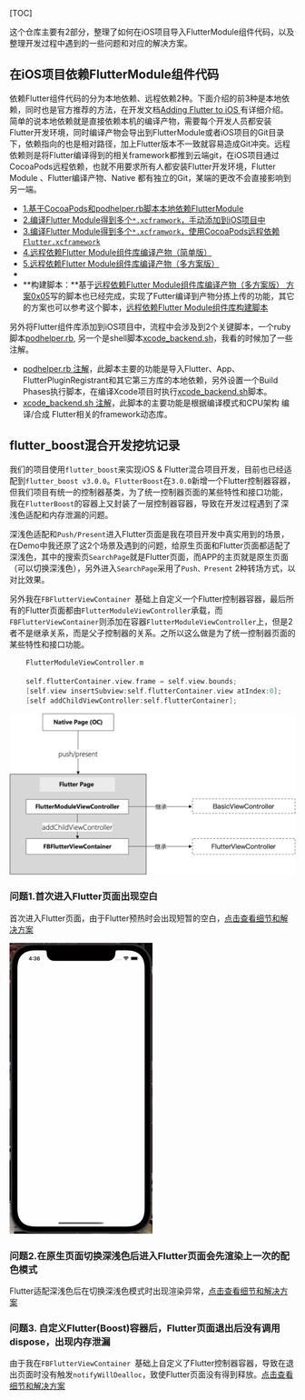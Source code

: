 [TOC]

这个仓库主要有2部分，整理了如何在iOS项目导入FlutterModule组件代码，以及整理开发过程中遇到的一些问题和对应的解决方案。

## 在iOS项目依赖FlutterModule组件代码


依赖Flutter组件代码的分为本地依赖、远程依赖2种。下面介绍的前3种是本地依赖，同时也是官方推荐的方法，在开发文档[Adding Flutter to iOS
](https://flutter.dev/docs/development/add-to-app/ios/project-setup)有详细介绍。简单的说本地依赖就是直接依赖本机的编译产物，需要每个开发人员都安装Flutter开发环境，同时编译产物会导出到FlutterModule或者iOS项目的Git目录下，依赖指向的也是相对路径，加上Flutter版本不一致就容易造成Git冲突。远程依赖则是将Flutter编译得到的相关framework都推到云端git，在iOS项目通过CocoaPods远程依赖，也就不用要求所有人都安装Flutter开发环境，Flutter Module 、Flutter编译产物、Native 都有独立的Git，某端的更改不会直接影响到另一端。

* [1.基于CocoaPods和podhelper.rb脚本本地依赖FlutterModule](https://github.com/XiFengLang/flutter_notes/blob/main/add_flutter_to_ios.md#1%E5%9F%BA%E4%BA%8Ecocoapods%E6%9C%AC%E5%9C%B0%E4%BE%9D%E8%B5%96fluttermodule)
* [2.编译Flutter Module得到多个`*.xcframwork`，手动添加到iOS项目中](https://github.com/XiFengLang/flutter_notes/blob/main/add_flutter_to_ios.md#2%E5%B0%86flutter%E7%BC%96%E8%AF%91%E6%88%90xcframwork%E6%89%8B%E5%8A%A8%E6%B7%BB%E5%8A%A0%E5%88%B0ios%E9%A1%B9%E7%9B%AE%E4%B8%AD)
* [3.编译Flutter Module得到多个`*.xcframwork`，使用CocoaPods远程依赖`Flutter.xcframework`](https://github.com/XiFengLang/flutter_notes/blob/main/add_flutter_to_ios.md#3%E5%B0%86flutter%E7%BC%96%E8%AF%91%E6%88%90xcframwork%E4%BD%BF%E7%94%A8cocoapods%E4%BE%9D%E8%B5%96%E5%AF%BC%E5%85%A5flutterxcframework)
* [4.远程依赖Flutter Module组件库编译产物（简单版）](https://github.com/XiFengLang/flutter_notes/blob/main/add_flutter_to_ios.md#4%E8%BF%9C%E7%A8%8B%E4%BE%9D%E8%B5%96flutter%E7%BC%96%E8%AF%91%E4%BA%A7%E7%89%A9)
* [5.远程依赖Flutter Module组件库编译产物（多方案版）](https://github.com/XiFengLang/flutter_notes/blob/main/depend_flutter_module_remotely.md)
* 
* **构建脚本：**基于[远程依赖Flutter Module组件库编译产物（多方案版） 方案0x05](https://github.com/XiFengLang/flutter_notes/blob/main/depend_flutter_module_remotely.md#0x05-%E5%8F%AF%E8%A1%8C----%E5%85%A8%E9%83%A8%E7%BB%8F%E6%9C%AC%E5%9C%B0podspec%E4%B8%AD%E8%BD%AC%E8%BF%9C%E7%A8%8Bzip--git%E6%B7%B7%E5%90%88%E4%BE%9D%E8%B5%96podspec%E6%96%87%E4%BB%B6%E7%BB%9F%E4%B8%80%E6%94%BE%E5%88%B0%E7%8B%AC%E7%AB%8B%E4%BB%93%E5%BA%93flutter_module_sdk_podspec%E7%AE%A1%E7%90%86)写的脚本也已经完成，实现了Futter编译到产物分拣上传的功能，其它的方案也可以参考这个脚本，[远程依赖Flutter Module组件库构建脚本](https://github.com/XiFengLang/flutter_notes/blob/main/flutter_build_script.md)



另外将Flutter组件库添加到iOS项目中，流程中会涉及到2个关键脚本，一个ruby脚本[podhelper.rb](https://github.com/XiFengLang/flutter_notes/blob/main/podhelper.rb), 另一个是shell脚本[xcode_backend.sh](https://github.com/XiFengLang/flutter_notes/blob/main/xcode_backend.sh)，我看的时候加了一些注解。

* [podhelper.rb 注解](https://github.com/XiFengLang/flutter_notes/blob/main/podhelper.rb)，此脚本主要的功能是导入Flutter、App、FlutterPluginRegistrant和其它第三方库的本地依赖，另外设置一个Build Phases执行脚本，在编译Xcode项目时执行[xcode_backend.sh](https://github.com/XiFengLang/flutter_notes/blob/main/xcode_backend.sh)脚本。
* [xcode_backend.sh 注解](https://github.com/XiFengLang/flutter_notes/blob/main/xcode_backend.sh)，此脚本的主要功能是根据编译模式和CPU架构 编译/合成 Flutter相关的framework动态库。






## flutter_boost混合开发挖坑记录

我们的项目使用`flutter_boost`来实现iOS & Flutter混合项目开发，目前也已经适配到`flutter_boost v3.0.0`。`FlutterBoost`在`3.0.0`新增一个Flutter控制器容器，但我们项目有统一的控制器基类，为了统一控制器页面的某些特性和接口功能， 我在`FlutterBoost`的容器上又封装了一层控制器容器，导致在开发过程遇到了深浅色适配和内存泄漏的问题。

深浅色适配和`Push/Present`进入Flutter页面是我在项目开发中真实用到的场景，在Demo中我还原了这2个场景及遇到的问题，给原生页面和Flutter页面都适配了深浅色，其中的搜索页`SearchPage`就是Flutter页面，而APP的主页就是原生页面（可以切换深浅色），另外进入`SearchPage`采用了`Push、Present` 2种转场方式，以对比效果。


另外我在`FBFlutterViewContainer `基础上自定义一个Flutter控制器容器，最后所有的Flutter页面都由`FlutterModuleViewController`承载，而`FBFlutterViewContainer`则添加在容器`FlutterModuleViewController`上，但是2者不是继承关系，而是父子控制器的关系。之所以这么做是为了统一控制器页面的某些特性和接口功能。


```C
    FlutterModuleViewController.m

    self.flutterContainer.view.frame = self.view.bounds;
    [self.view insertSubview:self.flutterContainer.view atIndex:0];
    [self addChildViewController:self.flutterContainer];
```

<img src="https://github.com/XiFengLang/flutter_notes/blob/main/assets/flutter_page_container.png"  alt="Flutter控制器容器"/><br/>



### 问题1.首次进入Flutter页面出现空白

首次进入Flutter页面，由于Flutter预热时会出现短暂的空白，[点击查看细节和解决方案](https://github.com/XiFengLang/flutter_notes/blob/main/flutter_boost_dark_mode.md)

<img src="https://github.com/XiFengLang/flutter_notes/blob/main/assets/ezgif.com-gif-maker.webp" width="50%" height="50%" alt="问题图"/><br/>

### 问题2.在原生页面切换深浅色后进入Flutter页面会先渲染上一次的配色模式

Flutter适配深浅色后在切换深浅色模式时出现渲染异常，[点击查看细节和解决方案](https://github.com/XiFengLang/flutter_notes/blob/main/flutter_boost_dark_mode.md)


### 问题3. 自定义Flutter(Boost)容器后，Flutter页面退出后没有调用dispose，出现内存泄漏

由于我在`FBFlutterViewContainer `基础上自定义了Flutter控制器容器，导致在退出页面时没有触发`notifyWillDealloc`，致使Flutter页面没有得到释放。[点击查看细节和解决方案](https://github.com/XiFengLang/flutter_notes/blob/main/flutter_boost_memory_leak.md)







